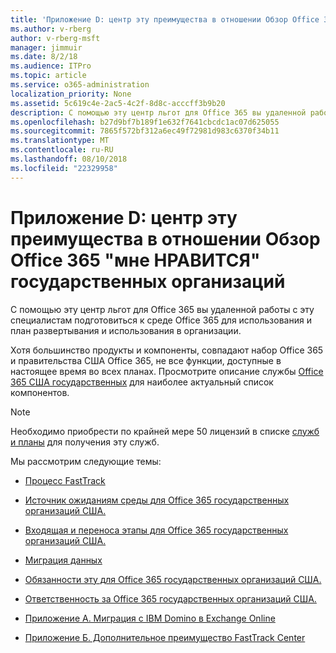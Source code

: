 ```yaml
---
title: 'Приложение D: центр эту преимущества в отношении Обзор Office 365 "мне НРАВИТСЯ" государственных организаций'
ms.author: v-rberg
author: v-rberg-msft
manager: jimmuir
ms.date: 8/2/18
ms.audience: ITPro
ms.topic: article
ms.service: o365-administration
localization_priority: None
ms.assetid: 5c619c4e-2ac5-4c2f-8d8c-acccff3b9b20
description: С помощью эту центр льгот для Office 365 вы удаленной работы с эту специалистам подготовиться к среде Office 365 для использования и план развертывания и использования в организации.
ms.openlocfilehash: b27d9bf7b189f1e632f7641cbcdc1ac07d625055
ms.sourcegitcommit: 7865f572bf312a6ec49f72981d983c6370f34b11
ms.translationtype: MT
ms.contentlocale: ru-RU
ms.lasthandoff: 08/10/2018
ms.locfileid: "22329958"
---
```

# <a name="appendix-d-fasttrack-center-benefit-overview-for-office-365-us-government"></a>Приложение D: центр эту преимущества в отношении Обзор Office 365 "мне НРАВИТСЯ" государственных организаций

С помощью эту центр льгот для Office 365 вы удаленной работы с эту специалистам подготовиться к среде Office 365 для использования и план развертывания и использования в организации. 
  
Хотя большинство продукты и компоненты, совпадают набор Office 365 и правительства США Office 365, не все функции, доступные в настоящее время во всех планах. Просмотрите описание службы [Office 365 США государственных](https://aka.ms/aboutgovcloud) для наиболее актуальный список компонентов.

> [!NOTE]
>Необходимо приобрести по крайней мере 50 лицензий в списке [служб и планы](eligible-services-and-plans.md) для получения эту служб.  

Мы рассмотрим следующие темы:

- [Процесс FastTrack](fasttrack-process.md)
    
- [Источник ожиданиям среды для Office 365 государственных организаций США.](US-Gov-appendix-source-environment-expectations.md)
    
- [Входящая и переноса этапы для Office 365 государственных организаций США.](US-Gov-appendix-onboarding-and-migration.md)

- [Миграция данных](data-migration.md)
    
- [Обязанности эту для Office 365 государственных организаций США.](US-Gov-appendix-fasttrack-responsibilities.md)
    
- [Ответственность за Office 365 государственных организаций США.](US-Gov-appendix-your-responsibilities.md)
 
- [Приложение А. Миграция с IBM Domino в Exchange Online](from-ibm-domino-to-exchange-online.md)
    
- [Приложение Б. Дополнительное преимущество FastTrack Center](fasttrack-additional-benefits.md)


